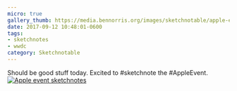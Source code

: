 ```yaml
---
micro: true
gallery_thumb: https://media.bennorris.org/images/sketchnotable/apple-event-2017/apple-event-2017-intro.jpg
date: 2017-09-12 10:48:01-0600
tags:
- sketchnotes
- wwdc
category: Sketchnotable
---
```


Should be good stuff today. Excited to #sketchnote the #AppleEvent. [![Apple event sketchnotes](https://media.bennorris.org/images/sketchnotable/apple-event-2017/apple-event-2017-intro.jpg)](https://media.bennorris.org/images/sketchnotable/apple-event-2017/apple-event-2017-intro.jpg)